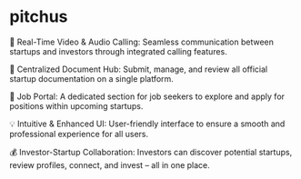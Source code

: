 # pitchus
🎥 Real-Time Video & Audio Calling: Seamless communication between startups and investors through integrated calling features.

📁 Centralized Document Hub: Submit, manage, and review all official startup documentation on a single platform.

💼 Job Portal: A dedicated section for job seekers to explore and apply for positions within upcoming startups.

💡 Intuitive & Enhanced UI: User-friendly interface to ensure a smooth and professional experience for all users.

💰 Investor-Startup Collaboration: Investors can discover potential startups, review profiles, connect, and invest – all in one place.
